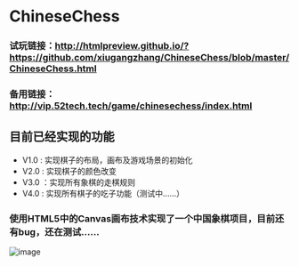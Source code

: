 # ChineseChess
### 试玩链接：http://htmlpreview.github.io/?https://github.com/xiugangzhang/ChineseChess/blob/master/ChineseChess.html 

###  备用链接：http://vip.52tech.tech/game/chinesechess/index.html

## 目前已经实现的功能
- V1.0 : 实现棋子的布局，画布及游戏场景的初始化
- V2.0 : 实现棋子的颜色改变
- V3.0 ：实现所有象棋的走棋规则
- V4.0 : 实现所有棋子的吃子功能（测试中……）
    
### 使用HTML5中的Canvas画布技术实现了一个中国象棋项目，目前还有bug，还在测试……
![image](https://github.com/xiugangzhang/ChineseChess/blob/master/preview.jpg)


